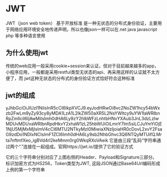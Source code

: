 # JWT
JWT（json web token） 基于开放标准 是一种无状态的分布式身份验证，主要用于网络应用环境安全地传递声明，所以也像json一样可以在.net java  javascript php
等多种语言使用
## 为什么使用jwt
传统的web应用一般采用cookie+session来认证，但对于目前越来越多的app，小程序应用，一般都是采用restful类型无状态的api、再采用这样的认证就不太方便了，而
jwt这种无状态的分布式的身份验证方式恰好符合这种标准
## jwt的组成
yJhbGciOiJIUzI1NiIsInR5cCI6IkpXVCJ9.eyJodHRwOi8vc2NoZW1hcy54bWxzb2FwLm9yZy93cy8yMDA1LzA1L2lkZW50aXR5L2NsYWltcy9uYW1laWRlbnRpZmllciI6IjAwMiIsImh0dHA6Ly9zY2hlbWFzLnhtbHNvYXAub3JnL3dzLzIwMDUvMDUvaWRlbnRpdHkvY2xhaW1zL25hbWUiOiLmnY7lm5siLCJuYmYiOjE1NjU5MjMxMjIsImV4cCI6MTU2NTkyMzI0MiwiaXNzIjoiaHR0cDovL2xvY2FsaG9zdDo1NDIxNCIsImF1ZCI6Imh0dHA6Ly9sb2NhbGhvc3Q6NTQyMTUifQ.Mrta7nftmfXeo_igBVd4rl2keMmm0rg0WkqRXoVAeik
它是由三段“乱码”字符串通过两个“.”连接在一起组成。官网https://jwt.io/提供了它的验证方式

它的三个字符串分别对应了上图右侧的Header、Payload和Signature三部分。
标识加密方式为HS256，Token类型为JWT, 这段JSON通过Base64Url编码形成上例的第一个字符串
